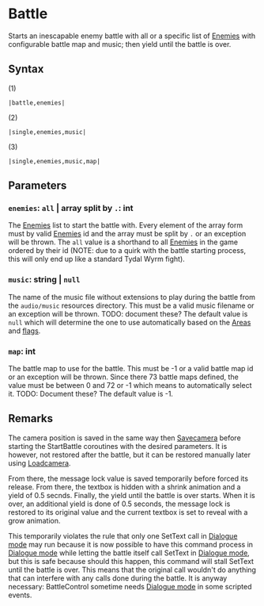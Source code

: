 # Battle

Starts an inescapable enemy battle with all or a specific list of [Enemies](../../../Enums%20and%20IDs/Enemies.md) with configurable battle map and music; then yield until the battle is over.

## Syntax

(1)

````
|battle,enemies|
````

(2)

````
|single,enemies,music|
````

(3)

````
|single,enemies,music,map|
````

## Parameters

### `enemies`: `all` | array split by `.`: int

The [Enemies](../../../Enums%20and%20IDs/Enemies.md) list to start the battle with. Every element of the array form must by valid [Enemies](../../../Enums%20and%20IDs/Enemies.md) id and the array must be split by `.` or an exception will be thrown. The `all` value is a shorthand to all [Enemies](../../../Enums%20and%20IDs/Enemies.md) in the game ordered by their id (NOTE: due to a quirk with the battle starting process, this will only end up like a standard Tydal Wyrm fight).

### `music`: string | `null`

The name of the music file without extensions to play during the battle from the `audio/music` resources directory. This must be a valid music filename or an exception will be thrown. TODO: document these? The default value is `null` which will determine the one to use automatically based on the [Areas](../../../Enums%20and%20IDs/librarystuff/Areas.md) and [flags](../../../Flags%20arrays/flags.md).

### `map`: int

The battle map to use for the battle. This must be -1 or a valid battle map id or an exception will be thrown. Since there 73 battle maps defined, the value must be between 0 and 72 or -1 which means to automatically select it. TODO: Document these? The default value is -1.

## Remarks

The camera position is saved in the same way then [Savecamera](Savecamera.md) before starting the StartBattle coroutines with the desired parameters. It is however, not restored after the battle, but it can be restored manually later using [Loadcamera](Loadcamera.md).

From there, the message lock value is saved temporarily before forced its release. From there, the textbox is hidden with a shrink animation and a yield of 0.5 secnds. Finally, the yield until the battle is over starts. When it is over, an additional yield is done of 0.5 seconds, the message lock is restored to its original value and the current textbox is set to reveal with a grow animation.

This temporarily violates the rule that only one SetText call in [Dialogue mode](../../Dialogue%20mode.md) may run because it is now possible to have this command process in [Dialogue mode](../../Dialogue%20mode.md) while letting the battle itself call SetText in [Dialogue mode](../../Dialogue%20mode.md), but this is safe because should this happen, this command will stall SetText until the battle is over. This means that the original call wouldn't do anything that can interfere with any calls done during the battle. It is anyway necessary: BattleControl sometime needs [Dialogue mode](../../Dialogue%20mode.md) in some scripted events.
